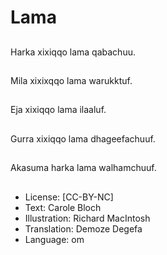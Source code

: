 # Lama

##
Harka xixiqqo lama qabachuu.

##
Mila xixixqqo lama warukktuf.

##
Eja xixiqqo lama ilaaluf.

##
Gurra xixiqqo lama dhageefachuuf.

##
Akasuma harka lama walhamchuuf.

##
* License: [CC-BY-NC]
* Text: Carole Bloch
* Illustration: Richard MacIntosh
* Translation: Demoze Degefa
* Language: om
